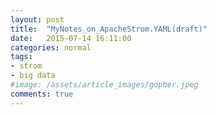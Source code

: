 ```yaml
---
layout: post
title:  "MyNotes_on_ApacheStrom.YAML(draft)"
date:   2015-07-14 16:11:00
categories: normal
tags:
- strom
- big data
#image: /assets/article_images/gopher.jpeg
comments: true
---
```

<script src="https://gist.github.com/ganeshramr/2fe3d180fb337746bd73.js"></script>
